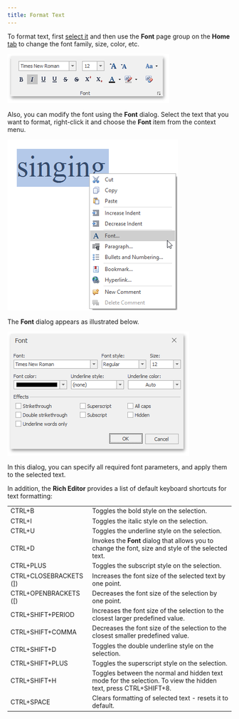 ```yaml
---
title: Format Text
---
```

To format text, first [select it](../../../../interface-elements-for-desktop/articles/rich-text-editor/text-editing/select-text.md) and then use the **Font** page group on the **Home** [ tab](../../../../interface-elements-for-desktop/articles/rich-text-editor/text-editor-ui/ribbon-interface.md) to change the font family, size, color, etc.

![RTEFont](../../../images/Img121311.png)

Also, you can modify the font using the **Font** dialog. Select the text that you want to format, right-click it and choose the **Font** item from the context menu.

![RTEFontCMenu](../../../images/Img121312.png)

The **Font** dialog appears as illustrated below.

![RTEFontDialog](../../../images/Img121310.png)

In this dialog, you can specify all required font parameters, and apply them to the selected text.

In addition, the **Rich Editor** provides a list of default keyboard shortcuts for text formatting:

|  |  |
|---|---|
| CTRL+B | Toggles the bold style on the selection. |
| CTRL+I | Toggles the italic style on the selection. |
| CTRL+U | Toggles the underline style on the selection. |
| CTRL+D | Invokes the **Font** dialog that allows you to change the font, size and style of the selected text. |
| CTRL+PLUS | Toggles the subscript style on the selection. |
| CTRL+CLOSEBRACKETS (]) | Increases the font size of the selected text by one point. |
| CTRL+OPENBRACKETS ([) | Decreases the font size of the selection by one point. |
| CTRL+SHIFT+PERIOD | Increases the font size of the selection to the closest larger predefined value. |
| CTRL+SHIFT+COMMA | Decreases the font size of the selection to the closest smaller predefined value. |
| CTRL+SHIFT+D | Toggles the double underline style on the selection. |
| CTRL+SHIFT+PLUS | Toggles the superscript style on the selection. |
| CTRL+SHIFT+H | Toggles between the normal and hidden text mode for the selection. To view the hidden text, press CTRL+SHIFT+8. |
| CTRL+SPACE | Clears formatting of selected text - resets it to default. |